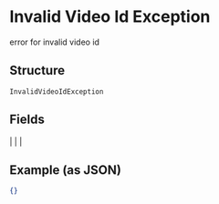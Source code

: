 
# Invalid Video Id Exception

error for invalid video id

## Structure

`InvalidVideoIdException`

## Fields

|  |
| 

## Example (as JSON)

```json
{}
```

